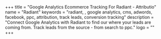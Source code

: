+++
title = "Google Analytics Ecommerce Tracking For Radiant - Attributio"
name = "Radiant"
keywords = "radiant, , google analytics, cms, adwords, facebook, ppc, attribution, track leads, conversion tracking"
description = "Connect Google Analytics with Radiant to find our where your leads are coming from. Track leads from the source - from search to ppc."
logo = ""
+++
